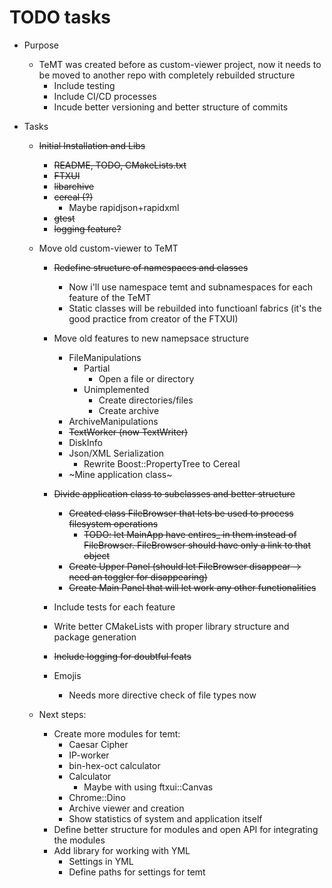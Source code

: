 # TODO tasks

+ Purpose
    + TeMT was created before as custom-viewer project, now it needs to be moved to another repo with completely rebuilded structure
        + Include testing
        + Include CI/CD processes
        + Incude better versioning and better structure of commits

+ Tasks
    + ~~Initial Installation and Libs~~
        + ~~README, TODO, CMakeLists.txt~~
        + ~~FTXUI~~
        + ~~libarchive~~
        + ~~cereal (?)~~
            + Maybe rapidjson+rapidxml
        + ~~gtest~~
        + ~~logging feature?~~
    
    + Move old custom-viewer to TeMT
        + ~~Redefine structure of namespaces and classes~~
            + Now i'll use namespace temt and subnamespaces for each feature of the TeMT
            + Static classes will be rebuilded into functioanl fabrics (it's the good practice from creator of the FTXUI)

        + Move old features to new namepsace structure
            + FileManipulations
                + Partial
                    + Open a file or directory
                + Unimplemented
                    + Create directories/files
                    + Create archive
            + ArchiveManipulations
            + ~~TextWorker (now TextWriter)~~
            + DiskInfo
            + Json/XML Serialization
                + Rewrite Boost::PropertyTree to Cereal
            + ~Mine application class~

        + ~~Divide application class to subclasses and better structure~~
            + ~~Created class FileBrowser that lets be used to process filesystem operations~~
                + ~~TODO: let MainApp have entires_ in them instead of FileBrowser. FileBrowser should have only a link to that object~~
            + ~~Create Upper Panel (should let FileBrowser disappear -> need an toggler for disappearing)~~
            + ~~Create Main Panel that will let work any other functionalities~~

        + Include tests for each feature
        + Write better CMakeLists with proper library structure and package generation
        + ~~Include logging for doubtful feats~~

        + Emojis
            + Needs more directive check of file types now


    + Next steps:
        + Create more modules for temt:
            + Caesar Cipher
            + IP-worker
            + bin-hex-oct calculator
            + Calculator
                + Maybe with using ftxui::Canvas
            + Chrome::Dino
            + Archive viewer and creation
            + Show statistics of system and application itself
        + Define better structure for modules and open API for integrating the modules
        + Add library for working with YML
            + Settings in YML
            + Define paths for settings for temt



